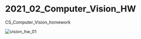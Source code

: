 # 2021_02_Computer_Vision_HW
CS_Computer_Vision_homework

![vision_hw_01](https://user-images.githubusercontent.com/58621656/170978684-9ffcdb2e-8ef1-4733-aa5c-8be8c6f3f3a6.png)

